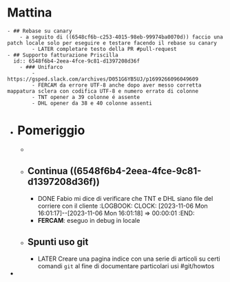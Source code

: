 # Mattina
	- ## Rebase su canary
		- a seguito di ((6548cf6b-c253-4015-98eb-99974ba0070d)) faccio una patch locale solo per eseguire e testare facendo il rebase su canary
			- LATER completare testo della PR #pull-request
	- ## Supporto fatturazione Priscilla
	  id:: 6548f6b4-2eea-4fce-9c81-d1397208d36f
		- ### Unifarco
			- https://gsped.slack.com/archives/D051G6YB5UJ/p1699266096049609
			- FERCAM da errore UTF-8 anche dopo aver messo corretta mappatura sclera con codifica UTF-8 e numero errato di colonne
			- TNT opener a 39 colonne é assente
			- DHL opener da 38 e 40 colonne assenti
- # Pomeriggio
	-
	- ## Continua ((6548f6b4-2eea-4fce-9c81-d1397208d36f))
		- DONE Fabio mi dice di verificare che TNT e DHL siano file del corriere con il cliente
		  :LOGBOOK:
		  CLOCK: [2023-11-06 Mon 16:01:17]--[2023-11-06 Mon 16:01:18] =>  00:00:01
		  :END:
		- **FERCAM**: eseguo in debug in locale
	- ## Spunti uso git
		- LATER   Creare una pagina indice con una serie di articoli su certi comandi `git` al fine di documentare particolari usi #git/howtos
-